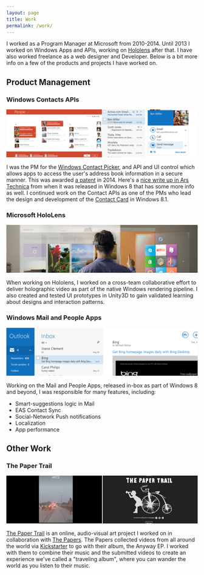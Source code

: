```yaml
---
layout: page
title: Work
permalink: /work/
---
```


I worked as a Program Manager at Microsoft from 2010-2014. Until 2013 I worked on Windows Apps and APIs, working on [Hololens](https://www.microsoft.com/microsoft-hololens/en-us) after that. I have also worked freelance as a web designer and Developer. Below is a bit more info on a few of the products and projects I have worked on.

## Product Management

### Windows Contacts APIs

![Contact APIs](/images/contactsapis.png)

I was the PM for the [Windows Contact Picker](https://msdn.microsoft.com/library/windows/apps/br224913), and API and UI control which allows apps to access the user's address book information in a secure manner. This was awarded [a patent](https://www.google.com/patents/US8887092) in 2014.  Here's a [nice write up in Ars Technica](http://arstechnica.com/information-technology/2012/03/windows-8s-new-way-of-working-messaging-mail-and-people/) from when it was released in Windows 8 that has some more info as well. I continued work on the Contact APIs as one of the PMs who lead the design and development of the
[Contact Card](https://msdn.microsoft.com/en-us/library/windows/apps/windows.applicationmodel.contacts.aspx)  in Windows 8.1.


### Microsoft HoloLens


![HoloLens](/images/hololens.png)

When working on Hololens, I worked on a cross-team collaborative effort to deliver holographic video as part of the native Windows rendering pipeline. I also created and tested UI prototypes in Unity3D to gain validated learning about designs and interaction patterns.



### Windows Mail and People Apps

![Windows Mail](/images/windowsmail.png)

Working on the Mail and People Apps, released in-box as part of Windows 8 and beyond, I was responsible for many features, including:

* Smart-suggestions logic in Mail
* EAS Contact Sync
* Social-Network Push notifications
* Localization
* App performance



## Other Work

### The Paper Trail

![Me!](/images/thepapertrail.png)

[The Paper Trail](http://the-paper-trail.com) is an online, audio-visual art project I worked on in collaboration with [The Papers](http://thepapersmusic.com). The Papers collected videos from all around the world via [Kickstarter](https://www.kickstarter.com/projects/1791710722/the-paper-trail-0) to go with their album, the Anyway EP.  I worked with them to combine their music and the submitted videos to create an experience we've called a "traveling album", where you can wander the world as you listen to their music.
